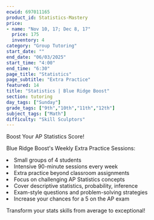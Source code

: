```yaml
---
ecwid: 697011165
product_id: Statistics-Mastery
price:
- name: "Nov 10, 17; Dec 8, 17"
  price: 175
  inventory: 4
category: "Group Tutoring"
start_date: ""
end_date: "06/03/2025"
start_time: "4:00"
end_time: "6:30"
page_title: "Statistics"
page_subtitle: "Extra Practice"
featured: 14
title: "Statistics | Blue Ridge Boost"
section: tutoring
day_tags: ["Sunday"]
grade_tags: ["9th","10th","11th","12th"]
subject_tags: ["Math"]
difficulty: "Skill Sculptors"
---
```

<p>Boost Your AP Statistics Score!</p><p>Blue Ridge Boost's Weekly Extra Practice Sessions:</p><li> Small groups of 4 students</li><li>Intensive 90-minute sessions every week</li><li>Extra practice beyond classroom assignments</li><li>Focus on challenging AP Statistics concepts</li><li>Cover descriptive statistics, probability, inference</li><li>Exam-style questions and problem-solving strategies</li><li>Increase your chances for a 5 on the AP exam</li><p>Transform your stats skills from average to exceptional!</p>
